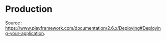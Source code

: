 # Production

Source : https://www.playframework.com/documentation/2.6.x/Deploying#Deploying-your-application.
